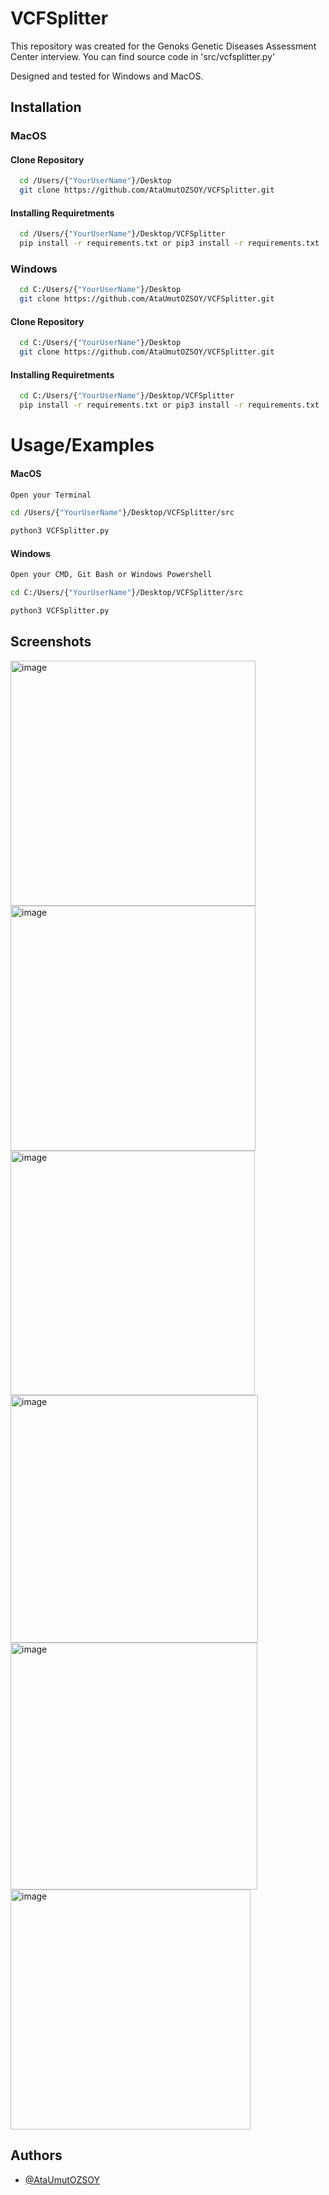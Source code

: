 # VCFSplitter


This repository was created for the Genoks Genetic Diseases Assessment 
Center interview. You can find source code in 'src/vcfsplitter.py'

Designed and tested for Windows and MacOS.

## Installation

### MacOS

#### Clone Repository

```bash
  cd /Users/{"YourUserName"}/Desktop
  git clone https://github.com/AtaUmutOZSOY/VCFSplitter.git
```

#### Installing Requiretments


```bash
  cd /Users/{"YourUserName"}/Desktop/VCFSplitter
  pip install -r requirements.txt or pip3 install -r requirements.txt
```

### Windows

```bash
  cd C:/Users/{"YourUserName"}/Desktop
  git clone https://github.com/AtaUmutOZSOY/VCFSplitter.git

```

#### Clone Repository

```bash
  cd C:/Users/{"YourUserName"}/Desktop
  git clone https://github.com/AtaUmutOZSOY/VCFSplitter.git
```

#### Installing Requiretments


```bash
  cd C:/Users/{"YourUserName"}/Desktop/VCFSplitter
  pip install -r requirements.txt or pip3 install -r requirements.txt
```
# Usage/Examples



#### MacOS

```bash
Open your Terminal

cd /Users/{"YourUserName"}/Desktop/VCFSplitter/src

python3 VCFSplitter.py


```

#### Windows


```bash
Open your CMD, Git Bash or Windows Powershell

cd C:/Users/{"YourUserName"}/Desktop/VCFSplitter/src

python3 VCFSplitter.py
```

## Screenshots

<img width="392" alt="image" src="https://user-images.githubusercontent.com/37904413/221358185-0ec517e8-f0ba-4d50-b893-b0cb7788d2e9.png"> <img width="392" alt="image" src="https://user-images.githubusercontent.com/37904413/221358203-0dce0382-6b67-4223-9d52-e6b0aed7d211.png"> <img width="391" alt="image" src="https://user-images.githubusercontent.com/37904413/221358347-d6d69068-9916-44c4-bf9d-6219e49845ab.png"> <img width="396" alt="image" src="https://user-images.githubusercontent.com/37904413/221358404-19ded2e4-2176-4e81-bdbe-2df09184bdf6.png"> <img width="395" alt="image" src="https://user-images.githubusercontent.com/37904413/221358555-82fc4270-7d43-4ecf-a454-28c6b92bf259.png"> <img width="384" alt="image" src="https://user-images.githubusercontent.com/37904413/221358820-8e399d31-2672-4885-a51c-0e395b23e444.png">

## Authors

- [@AtaUmutOZSOY](https://github.com/AtaUmutOZSOY)








